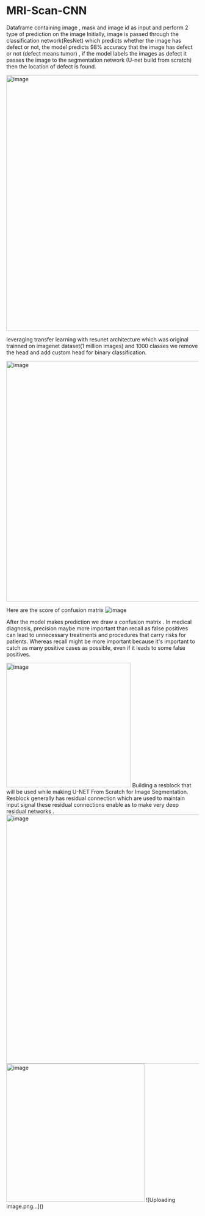 # MRI-Scan-CNN

Dataframe containing image , mask and image id as input and perform 2 type of prediction on the image
Initially, image is passed through the classification network(ResNet) which predicts whether the image has defect or not, the model
predicts 98% accuracy that the image has defect or not (defect means tumor) , if the model labels the images as defect it passes the image to the
segmentation network (U-net build from scratch) then the  location of defect is found.

<img width="670" alt="image" src="https://github.com/user-attachments/assets/3e720c7c-2145-4960-aecd-6f41ee6d9ef6">

leveraging transfer learning with resunet architecture which was original trainned on imagenet dataset(1 million images) and 1000 classes we remove the head and add custom head for binary classification.

<img width="630" alt="image" src="https://github.com/user-attachments/assets/7f46c57d-5378-4a12-924f-86bbabbba3a2">

Here are the score of confusion matrix 
![image](https://github.com/user-attachments/assets/0b929f85-8035-40dd-a86e-35edde82cd22)

After the model makes prediction we draw a confusion matrix .
In medical diagnosis, precision maybe  more important than recall as false positives can lead to unnecessary treatments and procedures that carry risks for patients.
Whereas recall might be more important because it's important to catch as many positive cases as possible, even if it leads to some false positives.

<img width="326" alt="image" src="https://github.com/user-attachments/assets/1c29c17a-8ed6-462d-8951-4a6ff8a162d6">
Building a resblock that will be used while making U-NET From Scratch for Image Segmentation. Resblock generally has residual connection which are used to maintain input signal these residual connections enable as to make very deep residual networks .
<img width="653" alt="image" src="https://github.com/user-attachments/assets/50d1593a-1591-4889-90b4-81589aff53d6">
<img width="362" alt="image" src="https://github.com/user-attachments/assets/b72b93d3-43ae-459b-91ba-9e543db55377">
![Uploading image.png…]()

